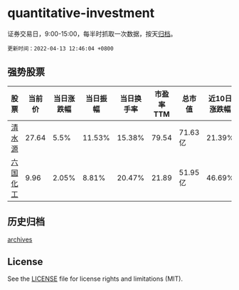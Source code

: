 # quantitative-investment

证券交易日，9:00-15:00，每半时抓取一次数据，按天[归档](archives)。

`更新时间：2022-04-13 12:46:04 +0800`

## 强势股票

|股票|当前价|当日涨跌幅|当日振幅|当日换手率|市盈率TTM|总市值|近10日涨跌幅|
|----|----|----|----|----|----|----|----|
|[清水源](https://xueqiu.com/S/SZ300437)|27.64|5.5%|11.53%|15.38%|79.54|71.63亿|21.39%|
|[六国化工](https://xueqiu.com/S/SH600470)|9.96|2.05%|8.81%|20.47%|21.89|51.95亿|46.69%|

## 历史归档

[archives](archives)

## License

See the [LICENSE](LICENSE) file for license rights and limitations (MIT).